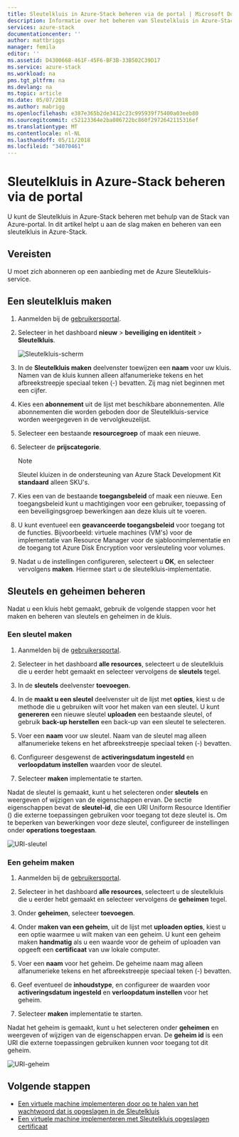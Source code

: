 ```yaml
---
title: Sleutelkluis in Azure-Stack beheren via de portal | Microsoft Docs
description: Informatie over het beheren van Sleutelkluis in Azure-Stack met behulp van de portal
services: azure-stack
documentationcenter: ''
author: mattbriggs
manager: femila
editor: ''
ms.assetid: D4300668-461F-45F6-BF3B-33B502C39D17
ms.service: azure-stack
ms.workload: na
pms.tgt_pltfrm: na
ms.devlang: na
ms.topic: article
ms.date: 05/07/2018
ms.author: mabrigg
ms.openlocfilehash: e387e365b2de3412c23c995939f75400a03eeb80
ms.sourcegitcommit: c52123364e2ba086722bc860f2972642115316ef
ms.translationtype: MT
ms.contentlocale: nl-NL
ms.lasthandoff: 05/11/2018
ms.locfileid: "34070461"
---
```

# <a name="manage-key-vault-in-azure-stack-by-using-the-portal"></a>Sleutelkluis in Azure-Stack beheren via de portal

U kunt de Sleutelkluis in Azure-Stack beheren met behulp van de Stack van Azure-portal. In dit artikel helpt u aan de slag maken en beheren van een sleutelkluis in Azure-Stack.

## <a name="prerequisites"></a>Vereisten

U moet zich abonneren op een aanbieding met de Azure Sleutelkluis-service.

## <a name="create-a-key-vault"></a>Een sleutelkluis maken

1. Aanmelden bij de [gebruikersportal](https://portal.local.azurestack.external).

2. Selecteer in het dashboard **nieuw** > **beveiliging en identiteit** > **Sleutelkluis**.

    ![Sleutelkluis-scherm](media/azure-stack-kv-manage-portal/image1.png)

3. In de **Sleutelkluis maken** deelvenster toewijzen een **naam** voor uw kluis. Namen van de kluis kunnen alleen alfanumerieke tekens en het afbreekstreepje speciaal teken (-) bevatten. Zij mag niet beginnen met een cijfer.

4. Kies een **abonnement** uit de lijst met beschikbare abonnementen. Alle abonnementen die worden geboden door de Sleutelkluis-service worden weergegeven in de vervolgkeuzelijst.

5. Selecteer een bestaande **resourcegroep** of maak een nieuwe.

6. Selecteer de **prijscategorie**.
    >[!NOTE]
    > Sleutel kluizen in de ondersteuning van Azure Stack Development Kit **standaard** alleen SKU's.

7. Kies een van de bestaande **toegangsbeleid** of maak een nieuwe. Een toegangsbeleid kunt u machtigingen voor een gebruiker, toepassing of een beveiligingsgroep bewerkingen aan deze kluis uit te voeren.

8. U kunt eventueel een **geavanceerde toegangsbeleid** voor toegang tot de functies. Bijvoorbeeld: virtuele machines (VM's) voor de implementatie van Resource Manager voor de sjabloonimplementatie en de toegang tot Azure Disk Encryption voor versleuteling voor volumes.

9. Nadat u de instellingen configureren, selecteert u **OK**, en selecteer vervolgens **maken**. Hiermee start u de sleutelkluis-implementatie.

## <a name="manage-keys-and-secrets"></a>Sleutels en geheimen beheren

Nadat u een kluis hebt gemaakt, gebruik de volgende stappen voor het maken en beheren van sleutels en geheimen in de kluis.

### <a name="create-a-key"></a>Een sleutel maken

1. Aanmelden bij de [gebruikersportal](https://portal.local.azurestack.external).

2. Selecteer in het dashboard **alle resources**, selecteert u de sleutelkluis die u eerder hebt gemaakt en selecteer vervolgens de **sleutels** tegel.

3. In de **sleutels** deelvenster **toevoegen**.

4. In de **maakt u een sleutel** deelvenster uit de lijst met **opties**, kiest u de methode die u gebruiken wilt voor het maken van een sleutel. U kunt **genereren** een nieuwe sleutel **uploaden** een bestaande sleutel, of gebruik **back-up herstellen** een back-up van een sleutel te selecteren.

5. Voer een **naam** voor uw sleutel. Naam van de sleutel mag alleen alfanumerieke tekens en het afbreekstreepje speciaal teken (-) bevatten.

6. Configureer desgewenst de **activeringsdatum ingesteld** en **verloopdatum instellen** waarden voor de sleutel.

7. Selecteer **maken** implementatie te starten.

Nadat de sleutel is gemaakt, kunt u het selecteren onder **sleutels** en weergeven of wijzigen van de eigenschappen ervan. De sectie eigenschappen bevat de **sleutel-id**, die een URI Uniform Resource Identifier () die externe toepassingen gebruiken voor toegang tot deze sleutel is. Om te beperken van bewerkingen voor deze sleutel, configureer de instellingen onder **operations toegestaan**.

![URI-sleutel](media/azure-stack-kv-manage-portal/image4.png)

### <a name="create-a-secret"></a>Een geheim maken

1. Aanmelden bij de [gebruikersportal](https://portal.local.azurestack.external).
2. Selecteer in het dashboard **alle resources**, selecteert u de sleutelkluis die u eerder hebt gemaakt en selecteer vervolgens de **geheimen** tegel.

3. Onder **geheimen**, selecteer **toevoegen**.

4. Onder **maken van een geheim**, uit de lijst met **uploaden opties**, kiest u een optie waarmee u wilt maken van een geheim. U kunt een geheim maken **handmatig** als u een waarde voor de geheim of uploaden van opgeeft een **certificaat** van uw lokale computer.

5. Voer een **naam** voor het geheim. De geheime naam mag alleen alfanumerieke tekens en het afbreekstreepje speciaal teken (-) bevatten.

6. Geef eventueel de **inhoudstype**, en configureer de waarden voor **activeringsdatum ingesteld** en **verloopdatum instellen** voor het geheim.

7. Selecteer **maken** implementatie te starten.

Nadat het geheim is gemaakt, kunt u het selecteren onder **geheimen** en weergeven of wijzigen van de eigenschappen ervan. De **geheim id** is een URI die externe toepassingen gebruiken kunnen voor toegang tot dit geheim.

![URI-geheim](media/azure-stack-kv-manage-portal/image5.png)

## <a name="next-steps"></a>Volgende stappen

* [Een virtuele machine implementeren door op te halen van het wachtwoord dat is opgeslagen in de Sleutelkluis](azure-stack-kv-deploy-vm-with-secret.md)
* [Een virtuele machine implementeren met Sleutelkluis opgeslagen certificaat](azure-stack-kv-push-secret-into-vm.md)
